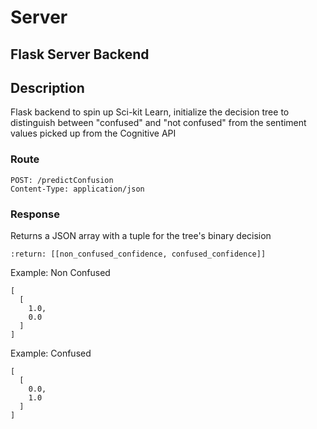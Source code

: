 # Server

## Flask Server Backend

## Description

Flask backend to spin up Sci-kit Learn, initialize the decision tree to 
distinguish between "confused" and "not confused" from the sentiment 
values picked up from the Cognitive API

### Route

```
POST: /predictConfusion
Content-Type: application/json
```

### Response

Returns a JSON array with a tuple for the tree's binary decision
```
:return: [[non_confused_confidence, confused_confidence]]
```

Example: Non Confused
```
[
  [
    1.0, 
    0.0
  ]
]
```

Example: Confused
```
[
  [
    0.0,
    1.0 
  ]
]
```
